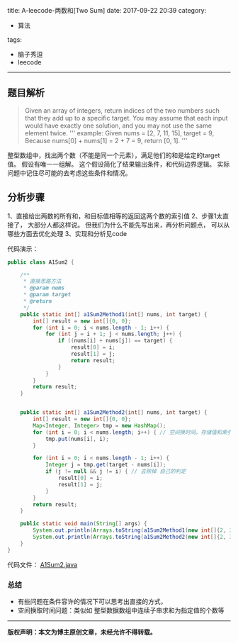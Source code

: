 title: A-leecode-两数和[Two Sum]
date: 2017-09-22 20:39
category:

- 算法

tags:

- 脑子秀逗
- leecode

------

## 题目解析
>Given an array of integers, return indices of the two numbers such that they add up to a specific target.
>You may assume that each input would have exactly one solution, and you may not use the same element twice.
>''' example:
>Given nums = [2, 7, 11, 15], target = 9,
>Because nums[0] + nums[1] = 2 + 7 = 9,
>return [0, 1].
>'''
<!-- more -->

整型数组中，找出两个数（不能是同一个元素），满足他们的和是给定的target值。 假设有唯一一组解。
这个假设简化了结果输出条件，和代码边界逻辑。 实际问题中记住尽可能的去考虑这些条件和情况。

## 分析步骤
1、直接给出两数的所有和，和目标值相等的返回这两个数的索引值
2、步骤1太直接了， 大部分人都这样说。 但我们为什么不能先写出来，再分析问题点， 可以从哪些方面去优化处理
3、实现和分析见code

代码演示：
```java
public class A1Sum2 {

    /**
     * 直接思路方法
     * @param nums
     * @param target
     * @return
     */
    public static int[] a1Sum2Method1(int[] nums, int target) {
        int[] result = new int[]{0, 0};
        for (int i = 0; i < nums.length - 1; i++) {
            for (int j = i + 1; j < nums.length; j++) {
                if ((nums[i] + nums[j]) == target) {
                    result[0] = i;
                    result[1] = j;
                    return result;
                }
            }
        }
        return result;
    }


    public static int[] a1Sum2Method2(int[] nums, int target) {
        int[] result = new int[]{0, 0};
        Map<Integer, Integer> tmp = new HashMap();
        for (int i = 0; i < nums.length; i++) { // 空间换时间。存储值和索引对应关系
            tmp.put(nums[i], i);
        }

        for (int i = 0; i < nums.length - 1; i++) {
            Integer j = tmp.get(target - nums[i]);
            if (j != null && j != i) { // 去除掉 自己的判定
                result[0] = i;
                result[1] = j;
            }
        }
        return result;
    }

    public static void main(String[] args) {
        System.out.println(Arrays.toString(a1Sum2Method1(new int[]{2, 3, 5}, 5)));
        System.out.println(Arrays.toString(a1Sum2Method2(new int[]{2, 3, 5}, 5)));
    }
}

```


代码文件：
[A1Sum2.java](https://github.com/yangl326-Dylan/apus/blob/master/src/main/java/com/dylan326/apus/A1Sum2.java)

### 总结

- 有些问题在条件容许的情况下可以思考出直接的方式，
- 空间换取时间问题：类似如 整型数据数组中连续子串求和为指定值的个数等

------

**版权声明：本文为博主原创文章，未经允许不得转载。**
